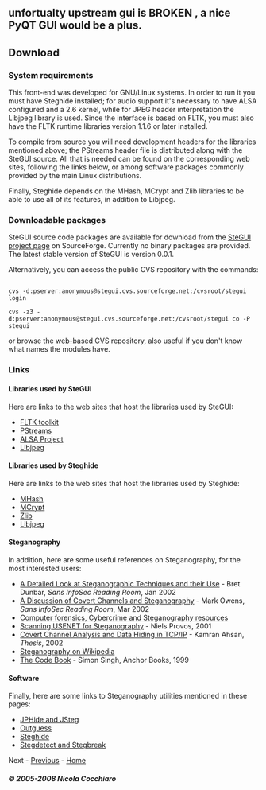 ## unfortualty upstream gui is BROKEN , a nice PyQT GUI would be a plus.
  
<html xmlns="http://www.w3.org/1999/xhtml" xml:lang="en">
  <head>
    <meta name="keywords" content="steganography, Steghide, digital images, digital audio, BMP, Bitmap, JPG, Jpeg, AU, WAV, Wave, text editor, encryption" />
    <meta name="description" content="SteGUI homepage" />
    <meta http-equiv="Content-Type" content="text/html; charset=ISO-8859-1" />
    <link type="text/css" rel="stylesheet" title="SteGUI style" href="styles/style.css" />
    <title>SteGUI - Download</title>
  </head>
  
<body>

<h2>Download</h2>

<p class="footer"></p>

<h3><a id="req">System requirements</a></h3>

<p>
This front-end was developed for GNU/Linux systems. In order to run it you 
must have Steghide installed; for audio support it's necessary to have ALSA 
configured and a 2.6 kernel, while for JPEG header interpretation the Libjpeg 
library is used. Since the interface is based on FLTK, you must also have the 
FLTK runtime libraries version 1.1.6 or later installed.
</p>

<p>
To compile from source you will need development headers for the libraries 
mentioned above; the PStreams header file is distributed along with the SteGUI 
source. All that is needed can be found on the corresponding web sites, 
following the links below, or among software packages commonly provided by the 
main Linux distributions.
</p>

<p>
Finally, Steghide depends on the MHash, MCrypt and Zlib libraries to be able to 
use all of its features, in addition to Libjpeg.
</p>

<h3><a id="pkg">Downloadable packages</a></h3>

<p>
SteGUI source code packages are available for download from the 
<a href="http://sourceforge.net/projects/stegui/">SteGUI project page</a> on 
SourceForge. Currently no binary packages are provided. The latest stable 
version of SteGUI is version 0.0.1.
</p>

<p>
Alternatively, you can access the public CVS repository with the commands:
</p>

<div><code>
cvs -d:pserver:anonymous@stegui.cvs.sourceforge.net:/cvsroot/stegui login
</code></div>

<div><code>
cvs -z3 -d:pserver:anonymous@stegui.cvs.sourceforge.net:/cvsroot/stegui co -P stegui
</code></div>

<p>
or browse the 
<a href="http://cvs.sourceforge.net/viewcvs.py/stegui">web-based CVS</a> 
repository, also useful if you don't know what names the modules have.
</p>

<h3><a id="link">Links</a></h3>

<h4><a id="guilib">Libraries used by SteGUI</a></h4>

<p>
Here are links to the web sites that host the libraries used by SteGUI:
</p>

<ul>
	<li><a href="http://www.fltk.org">FLTK toolkit</a></li>
	<li><a href="http://pstreams.sf.net">PStreams</a></li>
	<li><a href="http://www.alsa-project.org">ALSA Project</a></li>
	<li><a href="http://www.ijg.org/">Libjpeg</a></li>
</ul>

<h4><a id="libsteg">Libraries used by Steghide</a></h4>

<p>
Here are links to the web sites that host the libraries used by Steghide:
</p>

<ul>
	<li><a href="http://mhash.sf.net">MHash</a></li>
	<li><a href="http://mcrypt.sf.net">MCrypt</a></li>
	<li><a href="http://www.zlib.net">Zlib</a></li>
	<li><a href="http://www.ijg.org/">Libjpeg</a></li>
</ul>

<h4><a id="steg">Steganography</a></h4>

<p>
In addition, here are some useful references on Steganography, for the most 
interested users:
</p>

<ul>
	<li><a href="http://www.sans.org/rr/papers/index.php?id=677">
	A Detailed Look at Steganographic Techniques and their Use</a>
	- Bret Dunbar, <em>Sans InfoSec Reading Room</em>, Jan 2002</li>
	<li><a href="http://www.sans.org/rr/papers/index.php?id=678">
	A Discussion of Covert Channels and Steganography</a>
	- Mark Owens, <em>Sans InfoSec Reading Room</em>, Mar 2002</li>
	<li><a href="http://www.forensics.nl/steganography">
	Computer forensics, Cybercrime and Steganography resources</a></li>
	<li><a href="http://niels.xtdnet.nl/stego/usenet.php">
	Scanning USENET for Steganography</a> - Niels Provos, 2001</li>
	<li><a href="http://gray-world.net/papers/ahsan02.pdf">
	Covert Channel Analysis and Data Hiding in TCP/IP</a>
	- Kamran Ahsan, <em>Thesis</em>, 2002</li>
	<li><a href="http://en.wikipedia.org/wiki/Steganography">Steganography on Wikipedia</a></li>
	<li><a href="http://www.simonsingh.net/The_Code_Book.html">
	The Code Book</a> - Simon Singh, Anchor Books, 1999</li>
</ul>

<h4><a id="soft">Software</a></h4>

<p>
Finally, here are some links to Steganography utilities mentioned in these 
pages:
</p>

<ul>
	<li><a href="http://linux01.gwdg.de/~alatham/stego.html">JPHide and JSteg</a></li>
	<li><a href="http://www.outguess.org">Outguess</a></li>
	<li><a href="http://steghide.sf.net">Steghide</a></li>
	<li><a href="http://niels.xtdnet.nl/stego/faq.html">Stegdetect and Stegbreak</a></li>
</ul>
	
<p class="footer">
Next - <a href="frontend.html">Previous</a> - <a href="index.html">Home</a>
</p>

<div>
<h5><em>&copy; 2005-2008 Nicola Cocchiaro</em></h5>
</div>

</body>
</html>
